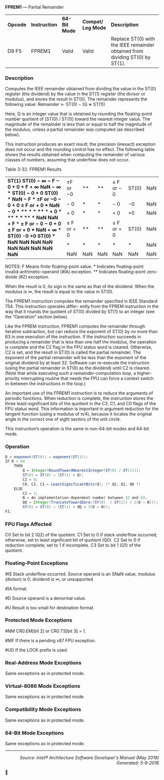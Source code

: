 <b>FPREM1</b> — Partial Remainder
<table>
	<tr>
		<td><b>Opcode</b></td>
		<td><b>Instruction</b></td>
		<td><b>64-Bit Mode</b></td>
		<td><b>Compat/ Leg Mode</b></td>
		<td><b>Description</b></td>
	</tr>
	<tr>
		<td>D9 F5</td>
		<td>FPREM1</td>
		<td>Valid</td>
		<td>Valid</td>
		<td>Replace ST(0) with the IEEE remainder obtained from dividing ST(0) by ST(1).</td>
	</tr>
</table>


### Description
Computes the IEEE remainder obtained from dividing the value in the ST(0) register (the dividend) by the value in
the ST(1) register (the divisor or modulus), and stores the result in ST(0). The remainder represents the following
value:
Remainder ← ST(0) − (Q ∗ ST(1))

Here, Q is an integer value that is obtained by rounding the floating-point number quotient of [ST(0) / ST(1)]
toward the nearest integer value. The magnitude of the remainder is less than or equal to half the magnitude of the
modulus, unless a partial remainder was computed (as described below).

This instruction produces an exact result; the precision (inexact) exception does not occur and the rounding control
has no effect. The following table shows the results obtained when computing the remainder of various classes of
numbers, assuming that underflow does not occur.

Table 3-32.  FPREM1 Results
<table>
	<tr>
		<td colspan=7 rowspan=7><b>ST(1) ST(0) − ∞ − F − 0 + 0 + F + ∞ NaN − ∞ * ST(0) − 0 + 0 ST(0) * NaN − F * ±F or −0 − 0 + 0 ± F or + 0 * NaN − 0 * ** * * ** * + 0 * ** * * ** * NaN NaN + F * ± F or − 0 − 0 + 0 ± F or + 0 * NaN + ∞ * ST(0) -0 +0 ST(0) * NaN NaN NaN NaN NaN NaN NaN NaN NaN</b></td>
	</tr>
	<tr>
		<td>±F or −0</td>
		<td>**</td>
		<td>**</td>
		<td>± F or − 0</td>
		<td>ST(0)</td>
		<td>NaN</td>
	</tr>
	<tr>
		<td>− 0</td>
		<td>*</td>
		<td>*</td>
		<td>− 0</td>
		<td>-0</td>
		<td>NaN</td>
	</tr>
	<tr>
		<td>+ 0</td>
		<td>*</td>
		<td>*</td>
		<td>+ 0</td>
		<td>+0</td>
		<td>NaN</td>
	</tr>
	<tr>
		<td>± F or + 0</td>
		<td>**</td>
		<td>**</td>
		<td>± F or + 0</td>
		<td>ST(0)</td>
		<td>NaN</td>
	</tr>
	<tr>
		<td>*</td>
		<td>*</td>
		<td>*</td>
		<td>*</td>
		<td>*</td>
		<td>NaN</td>
	</tr>
	<tr>
		<td>NaN</td>
		<td>NaN</td>
		<td>NaN</td>
		<td>NaN</td>
		<td>NaN</td>
		<td>NaN</td>
	</tr>
</table>

NOTES:
F Means finite floating-point value.
\* Indicates floating-point invalid-arithmetic-operand (\#IA) exception.
\*\* Indicates floating-point zero-divide (\#Z) exception.

When the result is 0, its sign is the same as that of the dividend. When the modulus is ∞, the result is equal to the
value in ST(0).

The FPREM1 instruction computes the remainder specified in IEEE Standard 754. This instruction operates differ-
ently from the FPREM instruction in the way that it rounds the quotient of ST(0) divided by ST(1) to an integer (see
the “Operation” section below).

Like the FPREM instruction, FPREM1 computes the remainder through iterative subtraction, but can reduce the
exponent of ST(0) by no more than 63 in one execution of the instruction. If the instruction succeeds in producing
a remainder that is less than one half the modulus, the operation is complete and the C2 flag in the FPU status word
is cleared. Otherwise, C2 is set, and the result in ST(0) is called the partial remainder. The exponent of the partial
remainder will be less than the exponent of the original dividend by at least 32. Software can re-execute the
instruction (using the partial remainder in ST(0) as the dividend) until C2 is cleared. (Note that while executing
such a remainder-computation loop, a higher-priority interrupting routine that needs the FPU can force a context
switch in-between the instructions in the loop.)

An important use of the FPREM1 instruction is to reduce the arguments of periodic functions. When reduction is
complete, the instruction stores the three least-significant bits of the quotient in the C3, C1, and C0 flags of the FPU
status word. This information is important in argument reduction for the tangent function (using a modulus of π/4),
because it locates the original angle in the correct one of eight sectors of the unit circle.

This instruction’s operation is the same in non-64-bit modes and 64-bit mode.

### Operation

```java
D ← exponent(ST(0)) – exponent(ST(1));
IF D < 64
    THEN
        Q ← Integer(RoundTowardNearestInteger(ST(0) / ST(1)));
        ST(0) ← ST(0) – (ST(1) ∗ Q);
        C2 ← 0;
        C0, C3, C1 ← LeastSignificantBits(Q); (* Q2, Q1, Q0 *)
    ELSE
        C2 ← 1;
        N ← An implementation-dependent number between 32 and 63;
        QQ ← Integer(TruncateTowardZero((ST(0)  / ST(1)) / 2(D − N)));
        ST(0) ← ST(0) – (ST(1) ∗ QQ ∗ 2(D − N)); 
FI;
```
### FPU Flags Affected

C0
Set to bit 2 (Q2) of the quotient.
C1
Set to 0 if stack underflow occurred; otherwise, set to least significant bit of quotient (Q0).
C2
Set to 0 if reduction complete; set to 1 if incomplete.
C3
Set to bit 1 (Q1) of the quotient.

### Floating-Point Exceptions

<p>#IS
Stack underflow occurred.
Source operand is an SNaN value, modulus (divisor) is 0, dividend is ∞, or unsupported
<p>#IA
format.
<p>#D
Source operand is a denormal value.
<p>#U
Result is too small for destination format.

### Protected Mode Exceptions

<p>#NM
CR0.EM[bit 2] or CR0.TS[bit 3] = 1.
<p>#MF
If there is a pending x87 FPU exception.
<p>#UD
If the LOCK prefix is used.

### Real-Address Mode Exceptions

Same exceptions as in protected mode.

### Virtual-8086 Mode Exceptions

Same exceptions as in protected mode.

### Compatibility Mode Exceptions

Same exceptions as in protected mode.

### 64-Bit Mode Exceptions

Same exceptions as in protected mode.

 --- 
<p align="right"><i>Source: Intel® Architecture Software Developer's Manual (May 2018)<br>Generated: 5-6-2018</i></p>
